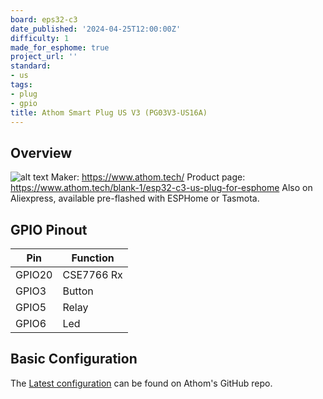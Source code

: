 ```yaml
---
board: eps32-c3
date_published: '2024-04-25T12:00:00Z'
difficulty: 1
made_for_esphome: true
project_url: ''
standard:
- us
tags:
- plug
- gpio
title: Athom Smart Plug US V3 (PG03V3-US16A)
---
```


## Overview

![alt text](athom-plug-us-v3.webp "Athom Smart Plug US V3 - PG03V3-US16A")
Maker: https://www.athom.tech/
Product page: https://www.athom.tech/blank-1/esp32-c3-us-plug-for-esphome
Also on Aliexpress, available pre-flashed with ESPHome or Tasmota.

## GPIO Pinout

| Pin    | Function   |
| ------ | ---------- |
| GPIO20 | CSE7766 Rx |
| GPIO3  | Button     |
| GPIO5  | Relay      |
| GPIO6  | Led        |

## Basic Configuration

The [Latest configuration](https://github.com/athom-tech/esp32-configs/blob/main/athom-smart-plug.yaml)
can be found on Athom's GitHub repo.